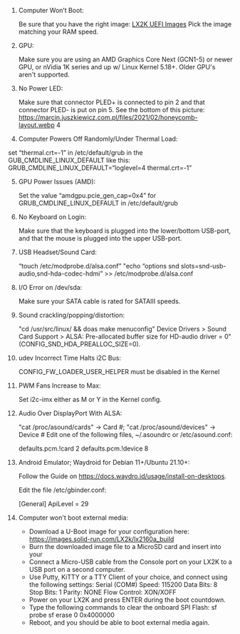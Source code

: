 1. Computer Won’t Boot:

    Be sure that you have the right image: [LX2K UEFI Images](https://images.solid-run.com/LX2k/lx2160a_uefi) Pick the image matching your RAM speed.

2. GPU:

    Make sure you are using an AMD Graphics Core Next (GCN1-5) or newer GPU, or nVidia 1K series and up w/ Linux Kernel 5.18+. Older GPU's aren't supported.

3. No Power LED:

    Make sure that connector PLED+ is connected to pin 2 and that connector PLED- is put on pin 5. See the bottom of this picture:
    https://marcin.juszkiewicz.com.pl/files/2021/02/honeycomb-layout.webp 4

4. Computer Powers Off Randomly/Under Thermal Load:

set “thermal.crt=-1” in /etc/default/grub in the GUB_CMDLINE_LINUX_DEFAULT like this: GRUB_CMDLINE_LINUX_DEFAULT=“loglevel=4 thermal.crt=-1”

5. GPU Power Issues (AMD):

    Set the value “amdgpu.pcie_gen_cap=0x4” for GRUB_CMDLINE_LINUX_DEFAULT in /etc/default/grub

6. No Keyboard on Login:

    Make sure that the keyboard is plugged into the lower/bottom USB-port, and that the mouse is plugged into the upper USB-port.

7. USB Headset/Sound Card:

    “touch /etc/modprobe.d/alsa.conf” "echo “options snd slots=snd-usb-audio,snd-hda-codec-hdmi” >> /etc/modprobe.d/alsa.conf

8. I/O Error on /dev/sda:

    Make sure your SATA cable is rated for SATAIII speeds.

9. Sound crackling/popping/distortion:

    "cd /usr/src/linux/ && doas make menuconfig" Device Drivers > Sound Card Support > ALSA: Pre-allocated buffer size for HD-audio driver = 0"   (CONFIG_SND_HDA_PREALLOC_SIZE=0).

10. udev Incorrect Time Halts i2C Bus:

    CONFIG_FW_LOADER_USER_HELPER must be disabled in the Kernel

11. PWM Fans Increase to Max:

    Set i2c-imx either as M or Y in the Kernel config. 

12. Audio Over DisplayPort With ALSA:

    "cat /proc/asound/cards" -> Card #; "cat /proc/asound/devices" -> Device #
    Edit one of the following files, ~/.asoundrc or /etc/asound.conf:

    defaults.pcm.!card 2
    defaults.pcm.!device 8

13. Android Emulator; Waydroid for Debian 11+/Ubuntu 21.10+:

    Follow the Guide on https://docs.waydro.id/usage/install-on-desktops.

    Edit the file /etc/gbinder.conf:

    [General]
    ApiLevel = 29

14. Computer won't boot external media:

    - Download a U-Boot image for your configuration here: https://images.solid-run.com/LX2k/lx2160a_build
    - Burn the downloaded image file to a MicroSD card and insert into your
    - Connect a Micro-USB cable from the Console port on your LX2K to a USB port on a second computer.
    - Use Putty, KiTTY or a TTY Client of your choice, and connect using the following settings:
        Serial (COM#)
        Speed: 115200
        Data Bits: 8
        Stop Bits: 1
        Parity: NONE
        Flow Control: XON/XOFF
    - Power on your LX2K and press ENTER during the boot countdown.
    - Type the following commands to clear the onboard SPI Flash:
        sf probe
        sf erase 0 0x4000000
    - Reboot, and you should be able to boot external media again.
    
